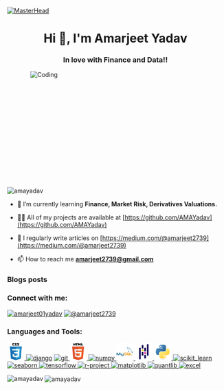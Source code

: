 [![MasterHead]( https://github.com/AMAYadav/AMAYadav/blob/main/gif.gif )](https://amayadav.github.io/amarjeets/)
<!--https://wallpaperaccess.com/full/6993068.gif 
https://wallpaperaccess.com/full/1398314.jpg

https://media.licdn.com/dms/image/C4D22AQFkVPNiwrxHmw/feedshare-shrink_2048_1536/0/1623139831071?e=1680739200&v=beta&t=cP48wyScfGLufdH_3kH7IwFeSwFb8SEcfAv2qTRo098

-->
<h1 align="center">Hi 👋, I'm Amarjeet Yadav</h1>
<h3 align="center">In love with Finance and Data!!</h3>
<img align="right" alt="Coding" width="450" height = "270" src="https://www.intersystemsuki.com/wp-content/uploads/2020/06/finance.gif">

<p align="left"> <img src="https://komarev.com/ghpvc/?username=amayadav&label=Profile%20views&color=0e75b6&style=flat" alt="amayadav" /> </p>

- 🌱 I’m currently learning **Finance, Market Risk, Derivatives Valuations.**

- 👨‍💻 All of my projects are available at [https://github.com/AMAYadav](https://github.com/AMAYadav)

- 📝 I regularly write articles on [https://medium.com/@amarjeet2739](https://medium.com/@amarjeet2739)

- 📫 How to reach me **amarjeet2739@gmail.com**

### Blogs posts
<!-- BLOG-POST-LIST:START -->
<!-- BLOG-POST-LIST:END -->

<h3 align="left">Connect with me:</h3>
<p align="left">
<a href="https://linkedin.com/in/amarjeet01yadav" target="blank"><img align="center" src="https://raw.githubusercontent.com/rahuldkjain/github-profile-readme-generator/master/src/images/icons/Social/linked-in-alt.svg" alt="amarjeet01yadav" height="30" width="40" /></a>
<a href="https://medium.com/@amarjeet2739" target="blank"><img align="center" src="https://raw.githubusercontent.com/rahuldkjain/github-profile-readme-generator/master/src/images/icons/Social/medium.svg" alt="@amarjeet2739" height="30" width="40" /></a>
</p>

<h3 align="left">Languages and Tools:</h3>
<p align="left">
  
<a href="https://www.w3schools.com/css/" target="_blank" rel="noreferrer"> <img src="https://raw.githubusercontent.com/devicons/devicon/master/icons/css3/css3-original-wordmark.svg" alt="css3" width="40" height="40"/> </a>
<a href="https://www.djangoproject.com/" target="_blank" rel="noreferrer"> <img src="https://cdn.worldvectorlogo.com/logos/django.svg" alt="django" width="40" height="40"/></a>
<a href="https://git-scm.com/" target="_blank" rel="noreferrer"> <img src="https://www.vectorlogo.zone/logos/git-scm/git-scm-icon.svg" alt="git" width="40" height="40"/> </a> <a href="https://www.w3.org/html/" target="_blank" rel="noreferrer"> <img src="https://raw.githubusercontent.com/devicons/devicon/master/icons/html5/html5-original-wordmark.svg" alt="html5" width="40" height="40"/> </a>
<a href="https://numpy.org/doc/stable/reference/index.html" target="_blank" rel="noreferrer"> <img src="https://numpy.org/doc/stable/_static/numpylogo.svg" alt="numpy" width="100" height="40"/> </a>
<a href="https://www.mysql.com/" target="_blank" rel="noreferrer"> <img src="https://raw.githubusercontent.com/devicons/devicon/master/icons/mysql/mysql-original-wordmark.svg" alt="mysql" width="40" height="40"/> </a>
<a href="https://pandas.pydata.org/" target="_blank" rel="noreferrer"> <img src="https://raw.githubusercontent.com/devicons/devicon/2ae2a900d2f041da66e950e4d48052658d850630/icons/pandas/pandas-original.svg" alt="pandas" width="40" height="40"/> </a> <a href="https://www.python.org" target="_blank" rel="noreferrer"> <img src="https://raw.githubusercontent.com/devicons/devicon/master/icons/python/python-original.svg" alt="python" width="40" height="40"/> </a>
<a href="https://scikit-learn.org/" target="_blank" rel="noreferrer"> <img src="https://upload.wikimedia.org/wikipedia/commons/0/05/Scikit_learn_logo_small.svg" alt="scikit_learn" width="40" height="40"/> </a>
<a href="https://seaborn.pydata.org/" target="_blank" rel="noreferrer"> <img src="https://seaborn.pydata.org/_images/logo-mark-lightbg.svg" alt="seaborn" width="40" height="40"/> </a>
<a href="https://www.tensorflow.org" target="_blank" rel="noreferrer"> <img src="https://www.vectorlogo.zone/logos/tensorflow/tensorflow-icon.svg" alt="tensorflow" width="40" height="40"/> </a>
<a href="https://www.r-project.org/about.html" target="_blank" rel="noreferrer"> <img src="https://www.r-project.org/Rlogo.png" alt="r-project" width="40" height="40"/> </a>
<a href="https://matplotlib.org/" target="_blank" rel="noreferrer"> <img src="https://matplotlib.org/stable/_static/images/logo_dark.svg" alt="matplotlib" width="100" height="40"/> </a>
<a href="https://quantlib-python-docs.readthedocs.io/en/latest/" target="_blank" rel="noreferrer"> <img src="https://avatars.githubusercontent.com/u/15903619?s=200&v=4" alt="quantlib" width="40" height="40"/> </a>
<a href="https://support.microsoft.com/en-us/office/excel-functions-alphabetical-b3944572-255d-4efb-bb96-c6d90033e188" target="_blank" rel="noreferrer"> <img src="https://cdn.dribbble.com/users/489311/screenshots/6691380/excel-icons-animation.gif" alt="excel" width="40" height="40"/> </a>
</p>

<p><img align="left" src="https://github-readme-stats.vercel.app/api/top-langs?username=amayadav&show_icons=true&locale=en&layout=compact" alt="amayadav" /></p>

<p>&nbsp;<img align="center" src="https://github-readme-stats.vercel.app/api?username=amayadav&show_icons=true&locale=en" alt="amayadav" /></p>
